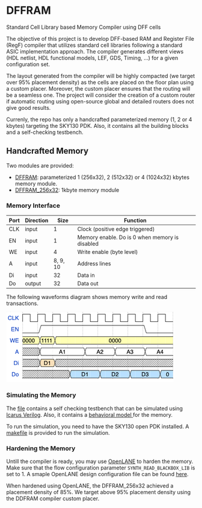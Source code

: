 # DFFRAM
Standard Cell Library based Memory Compiler using DFF cells

The objective of this project is to develop DFF-based RAM and Register File (RegF) compiler that utilizes standard cell libraries following a standard ASIC implementation approach. The compiler generates different views (HDL netlist, HDL functional models, LEF, GDS, Timing, …) for a given configuration set. 

The layout generated from the compiler will be highly compacted (we target over 95% placement density) as the cells are placed on the floor plan using a custom placer. Moreover, the custom placer ensures that the routing will be a seamless one. The project will consider the creation of a custom router if automatic routing using open-source global and detailed routers does not give good results. 

Currenly, the repo has only a handcrafted parameterized memory (1, 2 or 4 kbytes) targeting the SKY130 PDK. Also, it contains all the building blocks and a self-checking testbench. 

## Handcrafted Memory
Two modules are provided:
- [DFFRAM](https://github.com/shalan/DFFRAM/blob/ec4cad3cc4d421492ec9dbf9eb5d70b53d24aa03/Handcrafted/Models/DFFRAM.v#L1 "DFFRAM"): parameterized 1 (256x32), 2 (512x32) or 4 (1024x32) kbytes memory module.
- [DFFRAM_256x32](https://github.com/shalan/DFFRAM/blob/ec4cad3cc4d421492ec9dbf9eb5d70b53d24aa03/Handcrafted/Models/DFFRAM_256x32.v#L1 "DFFRAM_256x32"): 1kbyte memory module

### Memory Interface
| Port  | Direction  | Size  | Function |
| ------------ | ------------ | ------------ |------------ |
| CLK | input  | 1  | Clock (positive edge triggered) |
| EN  | input | 1 | Memory enable. Do is 0 when memory is disabled |
| WE | input  |  4 | Write enable (byte level) |
| A | input  | 8, 9, 10  | Address lines |
| Di  | input  | 32  | Data in |
| Do  | output  | 32  | Data out |


The following waveforms diagram shows memory write and read transactions. 

![Memory waveform](./docs/waveform.png)

### Simulating the Memory
The [file](https://github.com/shalan/DFFRAM/blob/ec4cad3cc4d421492ec9dbf9eb5d70b53d24aa03/Handcrafted/Verification/tb_DFFRAM.v#L1 "file") contains a self checking testbench that can be simulated using [Icarus Verilog](https://iverilog.fandom.com/wiki/Main_Page). Also, it contains a [behavioral model ](https://github.com/shalan/DFFRAM/blob/ec4cad3cc4d421492ec9dbf9eb5d70b53d24aa03/Handcrafted/Verification/tb_DFFRAM.v#L50-L60) for the memory. 

To run the simulation, you need to have the SKY130 open PDK installed. A [makefile](https://github.com/shalan/DFFRAM/blob/97f1ade330a06a4fc2ffbabe576d7cff9f222448/Handcrafted/Verification/Makefile#L1 "makefile") is provided to run the simulation.

### Hardening the Memory
Untill the compiler is ready, you may use [OpenLANE](https://github.com/efabless/openlane "OpenLANE") to harden the memory. Make sure that the flow configuration parameter `SYNTH_READ_BLACKBOX_LIB` is set to 1. A smaple OpenLANE design configuration file can be found [here](https://github.com/shalan/DFFRAM/blob/22d62832ef3b4b1d53bcfc8cb2460ff20d21449f/Handcrafted/OpenLANE/config.tcl#L1 "here").

When hardened using OpenLANE, the DFFRAM_256x32 achieved a placement density of 85%. We target above 95% placement density using the DDFRAM compiler custom placer. 

